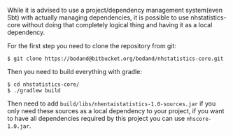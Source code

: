 While it is advised to use a project/dependency management system(even Sbt) with actually managing dependencies, it is 
possible to use nhstatistics-core without doing that completely logical thing and having it as a local dependency.

For the first step you need to clone the repository from git:  
```
$ git clone https://bodand@bitbucket.org/bodand/nhstatistics-core.git
```

Then you need to build everything with gradle:
```
$ cd nhstatistics-core/
$ ./gradlew build
```

Then need to add `build/libs/nhentaistatistics-1.0-sources.jar` if you only need these sources as a local dependency to 
your project, if you want to have all dependencies required by this project you can use `nhscore-1.0.jar`.

